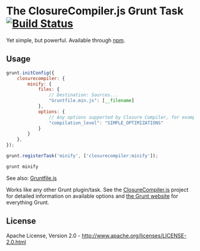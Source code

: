 The ClosureCompiler.js Grunt Task [![Build Status](https://travis-ci.org/dcodeIO/grunt-closurecompiler.png?branch=master)](https://travis-ci.org/dcodeIO/grunt-closurecompiler)
=================================
Yet simple, but powerful. Available through [npm](https://npmjs.org/package/grunt-closurecompiler).

Usage
-----

```javascript
grunt.initConfig({
    closurecompiler: {
        minify: {
            files: {
                // Destination: Sources...
                "Gruntfile.min.js": [__filename]
            },
            options: {
                // Any options supported by Closure Compiler, for example:
                "compilation_level": "SIMPLE_OPTIMIZATIONS"
            }
        }
    },
});

grunt.registerTask('minify', ['closurecompiler:minify']);
```

```bash
grunt minify
```

See also: [Gruntfile.js](https://github.com/dcodeIO/grunt-closurecompiler/blob/master/Gruntfile.js)

Works like any other Grunt plugin/task. See the [ClosureCompiler.js](https://github.com/dcodeIO/ClosureCompiler.js)
project for detailed information on available options and [the Grunt website](http://gruntjs.com/) for everything Grunt.

License
-------
Apache License, Version 2.0 - http://www.apache.org/licenses/LICENSE-2.0.html
